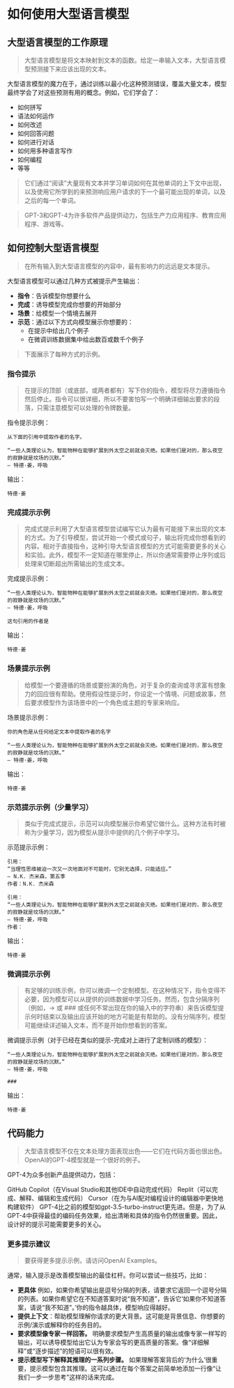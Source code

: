 # 如何使用大型语言模型
## 大型语言模型的工作原理
> 大型语言模型是将文本映射到文本的函数。给定一串输入文本，大型语言模型预测接下来应该出现的文本。

大型语言模型的魔力在于，通过训练以最小化这种预测错误，覆盖大量文本，模型最终学会了对这些预测有用的概念。例如，它们学会了：

- 如何拼写
- 语法如何运作
- 如何改述
- 如何回答问题
- 如何进行对话
- 如何用多种语言写作
- 如何编程
- 等等
  
> 它们通过“阅读”大量现有文本并学习单词如何在其他单词的上下文中出现，以及使用它所学到的来预测响应用户请求的下一个最可能出现的单词，以及之后的每一个单词。

> GPT-3和GPT-4为许多软件产品提供动力，包括生产力应用程序、教育应用程序、游戏等。

## 如何控制大型语言模型
> 在所有输入到大型语言模型的内容中，最有影响力的远远是文本提示。

大型语言模型可以通过几种方式被提示产生输出：

- **指令**：告诉模型你想要什么
- **完成**：诱导模型完成你想要的开始部分
- **场景**：给模型一个情境去展开
- **示范**：通过以下方式向模型展示你想要的：
  - 在提示中给出几个例子
  - 在微调训练数据集中给出数百或数千个例子
    
> 下面展示了每种方式的示例。

### 指令提示

> 在提示的顶部（或底部，或两者都有）写下你的指令，模型将尽力遵循指令然后停止。指令可以很详细，所以不要害怕写一个明确详细输出要求的段落，只需注意模型可以处理的令牌数量。

指令提示示例：

```text
从下面的引用中提取作者的名字。

“一些人类理论认为，智能物种在能够扩展到外太空之前就会灭绝。如果他们是对的，那么夜空的寂静就是坟场的沉默。”
― 特德·姜，呼吸
```

输出：

```text
特德·姜
```
### 完成提示示例

> 完成式提示利用了大型语言模型尝试编写它认为最有可能接下来出现的文本的方式。为了引导模型，尝试开始一个模式或句子，输出将完成你想看到的内容。相对于直接指令，这种引导大型语言模型的方式可能需要更多的关心和实验。此外，模型不一定知道在哪里停止，所以你通常需要停止序列或后处理来切断超出所需输出的生成文本。

完成提示示例：

```text
“一些人类理论认为，智能物种在能够扩展到外太空之前就会灭绝。如果他们是对的，那么夜空的寂静就是坟场的沉默。”
― 特德·姜，呼吸

这句引用的作者是
```

输出：

```text
特德·姜
```

### 场景提示示例

> 给模型一个要遵循的场景或要扮演的角色，对于复杂的查询或寻求富有想象力的回应很有帮助。使用假设性提示时，你设定一个情境、问题或故事，然后要求模型作为该场景中的一个角色或主题的专家来响应。

场景提示示例：
```text
你的角色是从任何给定文本中提取作者的名字

“一些人类理论认为，智能物种在能够扩展到外太空之前就会灭绝。如果他们是对的，那么夜空的寂静就是坟场的沉默。”
― 特德·姜，呼吸
```

输出：

```text
特德·姜
```

### 示范提示示例（少量学习）

> 类似于完成式提示，示范可以向模型展示你希望它做什么。这种方法有时被称为少量学习，因为模型从提示中提供的几个例子中学习。

示范提示示例：
```text
引用：
“当理性思维被迫一次又一次地面对不可能时，它别无选择，只能适应。”
― N.K. 杰米森，第五季
作者：N.K. 杰米森

引用：
“一些人类理论认为，智能物种在能够扩展到外太空之前就会灭绝。如果他们是对的，那么夜空的寂静就是坟场的沉默。”
― 特德·姜，呼吸
作者：
```

输出：

```text
特德·姜
```

### 微调提示示例

> 有足够的训练示例，你可以微调一个定制模型。在这种情况下，指令变得不必要，因为模型可以从提供的训练数据中学习任务。然而，包含分隔序列（例如，-> 或 ### 或任何不常出现在你的输入中的字符串）来告诉模型提示何时结束以及输出应该开始的地方可能是有帮助的。没有分隔序列，模型可能继续详述输入文本，而不是开始你想看到的答案。

微调提示示例（对于已经在类似的提示-完成对上进行了定制训练的模型）：

```text
“一些人类理论认为，智能物种在能够扩展到外太空之前就会灭绝。如果他们是对的，那么夜空的寂静就是坟场的沉默。”
― 特德·姜，呼吸

###
```

输出：

```text
特德·姜
```

## 代码能力

> 大型语言模型不仅在文本处理方面表现出色——它们在代码方面也很出色。OpenAI的GPT-4模型就是一个很好的例子。

GPT-4为众多创新产品提供动力，包括：

GitHub Copilot（在Visual Studio和其他IDE中自动完成代码）
Replit（可以完成、解释、编辑和生成代码）
Cursor（在为与AI配对编程设计的编辑器中更快地构建软件）
GPT-4比之前的模型如gpt-3.5-turbo-instruct更先进。但是，为了从GPT-4中获得最佳的编码任务效果，给出清晰和具体的指令仍然很重要。因此，设计好的提示可能需要更多的关心。

### 更多提示建议
> 要获得更多提示示例，请访问OpenAI Examples。

通常，输入提示是改善模型输出的最佳杠杆。你可以尝试一些技巧，比如：

- **更具体** 例如，如果你希望输出是逗号分隔的列表，请要求它返回一个逗号分隔的列表。如果你希望它在不知道答案时说“我不知道”，告诉它‘如果你不知道答案，请说“我不知道”。’你的指令越具体，模型响应得越好。
- **提供上下文**：帮助模型理解你请求的更大背景。这可能是背景信息、你想要的示例/演示或解释你的任务目的。
- **要求模型像专家一样回答。** 明确要求模型产生高质量的输出或像专家一样写的输出，可以诱导模型给出它认为专家会写的更高质量的答案。像“详细解释”或“逐步描述”的短语可以很有效。
- **提示模型写下解释其推理的一系列步骤。** 如果理解答案背后的‘为什么’很重要，提示模型包含其推理。这可以通过在每个答案之前简单地添加一行像“让我们一步一步思考”这样的话来完成。
